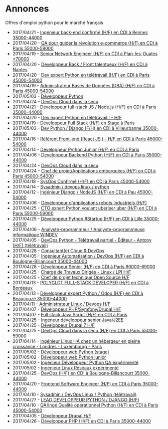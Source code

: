 # Annonces

Offres d'emploi python pour le marché français

* 2017/04/21 - [Ingénieur back-end confirmé (H/F) en CDI à Rennes 35000-44000](http://www.pyjobs.fr/jobs/details/5686/ingenieur-back-end-confirme-h-f-en-cdi-a-rennes-35000-44000 "Ingénieur back-end confirmé (H/F) en CDI à Rennes 35000-44000")
* 2017/04/20 - [QA pour guider la révolution e-commerce (H/F) en CDI à Paris 55000-59000](http://www.pyjobs.fr/jobs/details/5681/qa-pour-guider-la-revolution-e-commerce-h-f-en-cdi-a-paris-55000-59000 "QA pour guider la révolution e-commerce (H/F) en CDI à Paris 55000-59000")
* 2017/04/19 - [Senior Network Engineer (H/F) en CDI à Plan-les-Ouates >70000](http://www.pyjobs.fr/jobs/details/5679/senior-network-engineer-h-f-en-cdi-a-plan-les-ouates-70000 "Senior Network Engineer (H/F) en CDI à Plan-les-Ouates >70000")
* 2017/04/20 - [Développeur Back / Front talentueux (H/F) en CDI à Nantes](http://www.pyjobs.fr/jobs/details/5683/developpeur-back-front-talentueux-h-f-en-cdi-a-nantes "Développeur Back / Front talentueux (H/F) en CDI à Nantes")
* 2017/04/20 - [Dev expert Python en télétravail (H/F) en CDI à Paris 45000-54000](http://www.pyjobs.fr/jobs/details/5682/dev-expert-python-en-teletravail-h-f-en-cdi-a-paris-45000-54000 "Dev expert Python en télétravail (H/F) en CDI à Paris 45000-54000")
* 2017/04/19 - [Administrateur Bases de Données (DBA) (H/F) en CDI à Paris 45000-54000](http://www.pyjobs.fr/jobs/details/5677/administrateur-bases-de-donnees-dba-h-f-en-cdi-a-paris-45000-54000 "Administrateur Bases de Données (DBA) (H/F) en CDI à Paris 45000-54000")
* 2017/05/03 - [Développeur Python](http://www.pyjobs.fr/jobs/details/5709/developpeur-python "Développeur Python")
* 2017/04/24 - [DevOps Cloud dans la sécu](http://www.pyjobs.fr/jobs/details/5689/devops-cloud-dans-la-secu "DevOps Cloud dans la sécu")
* 2017/04/21 - [Développeur full-stack JS / Node.js (H/F) en CDI à Paris 35000-44000](http://www.pyjobs.fr/jobs/details/5685/developpeur-full-stack-js-node-js-h-f-en-cdi-a-paris-35000-44000 "Développeur full-stack JS / Node.js (H/F) en CDI à Paris 35000-44000")
* 2017/04/20 - [Dev expert Python en télétravail ! - H/F](http://www.pyjobs.fr/jobs/details/5680/dev-expert-python-en-teletravail-h-f "Dev expert Python en télétravail ! - H/F")
* 2017/04/19 - [Développeur Full Stack (H/F) en Stage à Paris](http://www.pyjobs.fr/jobs/details/5676/developpeur-full-stack-h-f-en-stage-a-paris "Développeur Full Stack (H/F) en Stage à Paris")
* 2017/05/03 - [Dev Python / Django (F/H) en CDI à Villeurbanne 35000-44000](http://www.pyjobs.fr/jobs/details/5708/dev-python-django-f-h-en-cdi-a-villeurbanne-35000-44000 "Dev Python / Django (F/H) en CDI à Villeurbanne 35000-44000")
* 2017/04/18 - [Référent Front-end (React JS ) - H/F en CDI à Paris 45000-54000](http://www.pyjobs.fr/jobs/details/5675/referent-front-end-react-js-h-f-en-cdi-a-paris-45000-54000 "Référent Front-end (React JS ) - H/F en CDI à Paris 45000-54000")
* 2017/04/14 - [Developpeur Python Junior (H/F) en CDI à Paris](http://www.pyjobs.fr/jobs/details/5672/developpeur-python-junior-h-f-en-cdi-a-paris "Developpeur Python Junior (H/F) en CDI à Paris")
* 2017/04/06 - [Developpeur Backend Python (H/F) en CDI à Paris 35000-44000](http://www.pyjobs.fr/jobs/details/5662/developpeur-backend-python-h-f-en-cdi-a-paris-35000-44000 "Developpeur Backend Python (H/F) en CDI à Paris 35000-44000")
* 2017/04/24 - [DevOps Cloud dans la sécu](http://www.pyjobs.fr/jobs/details/5688/devops-cloud-dans-la-secu "DevOps Cloud dans la sécu")
* 2017/04/24 - [Chef de projet/Applications embarquées (H/F) en CDI à Paris 45000-54000](http://www.pyjobs.fr/jobs/details/5687/chef-de-projet-applications-embarquees-h-f-en-cdi-a-paris-45000-54000 "Chef de projet/Applications embarquées (H/F) en CDI à Paris 45000-54000")
* 2017/04/18 - [SysOps Confirmé (H/F) en CDI à Paris 45000-54000](http://www.pyjobs.fr/jobs/details/5674/sysops-confirme-h-f-en-cdi-a-paris-45000-54000 "SysOps Confirmé (H/F) en CDI à Paris 45000-54000")
* 2017/04/14 - [Sysadmin / devops linux / python](http://www.pyjobs.fr/jobs/details/5671/sysadmin-devops-linux-python "Sysadmin / devops linux / python")
* 2017/04/12 - [Ingénieur Django / NodeJS (H/F) en CDI à Pau 45000-54000](http://www.pyjobs.fr/jobs/details/5668/ingenieur-django-nodejs-h-f-en-cdi-a-pau-45000-54000 "Ingénieur Django / NodeJS (H/F) en CDI à Pau 45000-54000")
* 2017/04/06 - [Développeur d'applications robots industriels (H/F)](http://www.pyjobs.fr/jobs/details/5659/developpeur-dapplications-robots-industriels-h-f "Développeur d'applications robots industriels (H/F)")
* 2017/04/25 - [CTO expert Python voulant uberiser uber (H/F) en CDI à Paris 55000-59000](http://www.pyjobs.fr/jobs/details/5698/cto-expert-python-voulant-uberiser-uber-h-f-en-cdi-a-paris-55000-59000 "CTO expert Python voulant uberiser uber (H/F) en CDI à Paris 55000-59000")
* 2017/04/25 - [Développeur Python #Startup (H/F) en CDI à Lille 35000-44000](http://www.pyjobs.fr/jobs/details/5699/developpeur-python-startup-h-f-en-cdi-a-lille-35000-44000 "Développeur Python #Startup (H/F) en CDI à Lille 35000-44000")
* 2017/04/06 - [Analyste-programmeur / Analyste-programmeuse informatique WINDEV](http://www.pyjobs.fr/jobs/details/5660/analyste-programmeur-analyste-programmeuse-informatique-windev "Analyste-programmeur / Analyste-programmeuse informatique WINDEV")
* 2017/04/05 - [DevOps Python - Télétravail partiel - Éditeur - Antony (H/F) (télétravail)](http://www.pyjobs.fr/jobs/details/5490/devops-python-teletravail-partiel-editeur-antony-h-f-teletravail "DevOps Python - Télétravail partiel - Éditeur - Antony (H/F) (télétravail)")
* 2017/04/28 - [Consultant(e) Cloud & DevOps](http://www.pyjobs.fr/jobs/details/5703/consultant-e-cloud-devops "Consultant(e) Cloud & DevOps")
* 2017/04/05 - [Ingénieur Automatisation / DevOps (H/F) en CDI à Boulogne-Billancourt 35000-44000](http://www.pyjobs.fr/jobs/details/5501/ingenieur-automatisation-devops-h-f-en-cdi-a-boulogne-billancourt-35000-44000 "Ingénieur Automatisation / DevOps (H/F) en CDI à Boulogne-Billancourt 35000-44000")
* 2017/04/28 - [Développeur Senior (H/F) en CDI à Paris 60000-69000](http://www.pyjobs.fr/jobs/details/5702/developpeur-senior-h-f-en-cdi-a-paris-60000-69000 "Développeur Senior (H/F) en CDI à Paris 60000-69000")
* 2017/04/25 - [Chargé de Travaux Dirigés - Linux / LPI H/F](http://www.pyjobs.fr/jobs/details/5697/charge-de-travaux-diriges-linux-lpi-h-f "Chargé de Travaux Dirigés - Linux / LPI H/F")
* 2017/04/25 - [Chef de projet technique Open Source H/F](http://www.pyjobs.fr/jobs/details/5696/chef-de-projet-technique-open-source-h-f "Chef de projet technique Open Source H/F")
* 2017/04/13 - [POLYGLOT FULL-STACK DEVELOPER (H/F) en CDI à Bordeaux](http://www.pyjobs.fr/jobs/details/5669/polyglot-full-stack-developer-h-f-en-cdi-a-bordeaux "POLYGLOT FULL-STACK DEVELOPER (H/F) en CDI à Bordeaux")
* 2017/04/13 - [Développeur expert Python / Odoo (H/F) en CDI à Beaucouzé 35000-44000](http://www.pyjobs.fr/jobs/details/5670/developpeur-expert-python-odoo-h-f-en-cdi-a-beaucouze-35000-44000 "Développeur expert Python / Odoo (H/F) en CDI à Beaucouzé 35000-44000")
* 2017/04/11 - [Administrateur Linux / Devops H/F](http://www.pyjobs.fr/jobs/details/5667/administrateur-linux-devops-h-f "Administrateur Linux / Devops H/F")
* 2017/04/07 - [Développeur PHP/Symfony/Drupal H/F](http://www.pyjobs.fr/jobs/details/5664/developpeur-php-symfony-drupal-h-f "Développeur PHP/Symfony/Drupal H/F")
* 2017/04/07 - [Full stack Java Script (H/F) en CDI à Paris](http://www.pyjobs.fr/jobs/details/5663/full-stack-java-script-h-f-en-cdi-a-paris "Full stack Java Script (H/F) en CDI à Paris")
* 2017/04/25 - [Ingéneur développeur senior Java/J2EE](http://www.pyjobs.fr/jobs/details/5694/ingeneur-developpeur-senior-java-j2ee "Ingéneur développeur senior Java/J2EE")
* 2017/04/25 - [Développeur Drupal 7 H/F](http://www.pyjobs.fr/jobs/details/5693/developpeur-drupal-7-h-f "Développeur Drupal 7 H/F")
* 2017/04/25 - [DevOps Cloud dans la sécu (H/F) en CDI à Paris 55000-59000](http://www.pyjobs.fr/jobs/details/5695/devops-cloud-dans-la-secu-h-f-en-cdi-a-paris-55000-59000 "DevOps Cloud dans la sécu (H/F) en CDI à Paris 55000-59000")
* 2017/04/14 - [Ingénieur Linux HA chez un hébergeur en pleine croissance - Londres - Luxembourg - Paris](http://www.pyjobs.fr/jobs/details/5673/ingenieur-linux-ha-chez-un-hebergeur-en-pleine-croissance-londres-luxembourg-paris "Ingénieur Linux HA chez un hébergeur en pleine croissance - Londres - Luxembourg - Paris")
* 2017/05/02 - [Développeur web Python (stage)](http://www.pyjobs.fr/jobs/details/5706/developpeur-web-python-stage "Développeur web Python (stage)")
* 2017/05/02 - [Développeur web Python junior](http://www.pyjobs.fr/jobs/details/5707/developpeur-web-python-junior "Développeur web Python junior")
* 2017/05/02 - [Ingénieur Développeur Python QA expérimenté](http://www.pyjobs.fr/jobs/details/5705/ingenieur-developpeur-python-qa-experimente "Ingénieur Développeur Python QA expérimenté")
* 2017/05/02 - [Ingénieur Linux Réseaux expérimenté](http://www.pyjobs.fr/jobs/details/5704/ingenieur-linux-reseaux-experimente "Ingénieur Linux Réseaux expérimenté")
* 2017/04/25 - [DevOps (H/F) en CDI à Boulogne-Billancourt 35000-44000](http://www.pyjobs.fr/jobs/details/5692/devops-h-f-en-cdi-a-boulogne-billancourt-35000-44000 "DevOps (H/F) en CDI à Boulogne-Billancourt 35000-44000")
* 2017/04/20 - [Frontend Software Engineer (H/F) en CDI à Paris 35000-44000](http://www.pyjobs.fr/jobs/details/5684/frontend-software-engineer-h-f-en-cdi-a-paris-35000-44000 "Frontend Software Engineer (H/F) en CDI à Paris 35000-44000")
* 2017/04/10 - [Sysadmin / DevOps Linux / Python (télétravail)](http://www.pyjobs.fr/jobs/details/5666/sysadmin-devops-linux-python-teletravail "Sysadmin / DevOps Linux / Python (télétravail)")
* 2017/04/27 - [LEAD DEVELOPPEUR PYTHON / DJANGO (H/F)](http://www.pyjobs.fr/jobs/details/5701/lead-developpeur-python-django-h-f "LEAD DEVELOPPEUR PYTHON / DJANGO (H/F)")
* 2017/04/10 - [QA/Ingé Qualité opérationnel Python (H/F) en CDI à Paris 45000-54000](http://www.pyjobs.fr/jobs/details/5665/qa-inge-qualite-operationnel-python-h-f-en-cdi-a-paris-45000-54000 "QA/Ingé Qualité opérationnel Python (H/F) en CDI à Paris 45000-54000")
* 2017/04/05 - [Développeur Drupal H/F](http://www.pyjobs.fr/jobs/details/5479/developpeur-drupal-h-f "Développeur Drupal H/F")
* 2017/04/26 - [Développeur PHP (H/F) en CDI à Paris 35000-44000](http://www.pyjobs.fr/jobs/details/5700/developpeur-php-h-f-en-cdi-a-paris-35000-44000 "Développeur PHP (H/F) en CDI à Paris 35000-44000")

